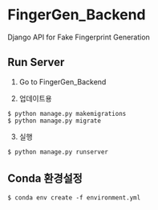 # FingerGen_Backend
Django API for Fake Fingerprint Generation

## Run Server

1. Go to FingerGen_Backend

2. 업데이트용

```console
$ python manage.py makemigrations
$ python manage.py migrate
```

3. 실행
```console
$ python manage.py runserver
```

## Conda 환경설정
```console
$ conda env create -f environment.yml
```
